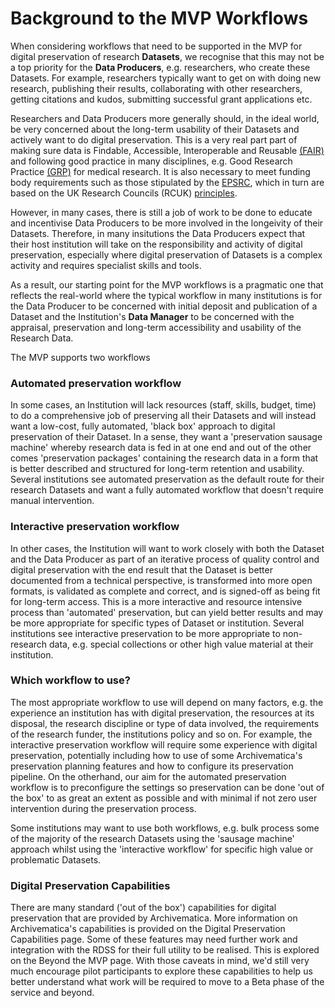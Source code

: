 # Background to the MVP Workflows 

When considering workflows that need to be supported in the MVP for digital preservation of research **Datasets**, we recognise that this may not be a top priority for the **Data Producers**, e.g. researchers, who create these Datasets.  For example, researchers typically want to get on with doing new research, publishing their results, collaborating with other researchers, getting citations and kudos, submitting successful grant applications etc.  

Researchers and Data Producers more generally should, in the ideal world, be very concerned about the long-term usability of their Datasets and actively want to do digital preservation.  This is a very real part part of making sure data is Findable, Accessible, Interoperable and Reusable [(FAIR)](http://www.nature.com/articles/sdata201618) and following good practice in many disciplines, e.g. Good Research Practice [(GRP)](https://www.mrc.ac.uk/publications/browse/good-research-practice-principles-and-guidelines/) for medical research.  It is also necessary to meet funding body requirements such as those stipulated by the [EPSRC](https://www.epsrc.ac.uk/about/standards/researchdata/expectations/), which in turn are based on the UK Research Councils (RCUK) [principles](http://www.rcuk.ac.uk/documents/documents/rcukcommonprinciplesondatapolicy-pdf/).  

However, in many cases, there is still a job of work to be done to educate and incentivise Data Producers to be more involved in the longeivity of their Datasets.  Therefore, in many insitutions the Data Producers expect that their host institution will take on the responsibility and activity of digital preservation, especially where digital preservation of Datasets is a complex activity and requires specialist skills and tools.  

As a result, our starting point for the MVP workflows is a pragmatic one that reflects the real-world where the typical workflow in many institutions is for the Data Producer to be concerned with initial deposit and publication of a Dataset and the Institution's **Data Manager** to be concerned with the appraisal, preservation and long-term accessibility and usability of the Research Data.  

The MVP supports two workflows

### Automated preservation workflow

In some cases, an Institution will lack resources (staff, skills, budget, time) to do a comprehensive job of preserving all their Datasets and will instead want a low-cost, fully automated, 'black box' approach to digital preservation of their Dataset.  In a sense, they want a 'preservation sausage machine' whereby research data is fed in at one end and out of the other comes 'preservation packages' containing the research data in a form that is better described and structured for long-term retention and usability.  Several institutions see automated preservation as the default route for their research Datasets and want a fully automated workflow that doesn't require manual intervention.

### Interactive preservation workflow

In other cases, the Institution will want to work closely with both the Dataset and the Data Producer as part of an iterative process of quality control and digital preservation with the end result that the Dataset is better documented from a technical perspective, is transformed into more open formats, is validated as complete and correct, and is signed-off as being fit for long-term access.  This is a more interactive and resource intensive process than 'automated' preservation, but can yield better results and may be more appropriate for specific types of Dataset or institution.   Several institutions see interactive preservation to be more appropriate to non-research data, e.g. special collections or other high value material at their institution. 

### Which workflow to use?

The most appropriate workflow to use will depend on many factors, e.g. the experience an institution has with digital preservation, the resources at its disposal, the research discipline or type of data involved, the requirements of the research funder, the institutions policy and so on.  For example, the interactive preservation workflow will require some experience with digital preservation, potentially including how to use of some Archivematica's preservation planning features and how to configure its preservation pipeline.  On the otherhand, our aim for the automated preservation workflow is to preconfigure the settings so preservation can be done 'out of the box' to as great an extent as possible and with minimal if not zero user intervention during the preservation process.

Some institutions may want to use both workflows, e.g. bulk process some of the majority of the research Datasets using the 'sausage machine' approach whilst using the 'interactive workflow' for specific high value or problematic Datasets.


### Digital Preservation Capabilities

There are many standard ('out of the box') capabilities for digital preservation that are provided by Archivematica.  More information on Archivematica's capabilities is provided on the Digital Preservation Capabilities page.  Some of these features may need further work and integration with the RDSS for their full utility to be realised.  This is explored on the Beyond the MVP page.  With those caveats in mind, we'd still very much encourage pilot participants to explore these capabilities to help us better understand what work will be required to move to a Beta phase of the service and beyond. 


